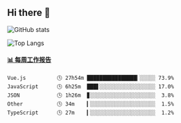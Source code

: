 ## Hi there 👋

![GitHub stats](https://github-readme-stats.orilight.top/api?username=orilights)

![Top Langs](https://github-readme-stats.orilight.top/api/top-langs/?username=orilights&layout=compact)

<!-- waka-box start -->
#### <a href="https://gist.github.com/92c8d5b388768c10efcba86e82b7c4fb" target="_blank">📊 每周工作报告</a>
```text
Vue.js          🕓 27h54m ████████████████▎░░░░░ 73.9%
JavaScript      🕓 6h25m  ███▋░░░░░░░░░░░░░░░░░░ 17.0%
JSON            🕓 1h26m  ▊░░░░░░░░░░░░░░░░░░░░░  3.8%
Other           🕓 34m    ▎░░░░░░░░░░░░░░░░░░░░░  1.5%
TypeScript      🕓 27m    ▎░░░░░░░░░░░░░░░░░░░░░  1.2%
```
<!-- Powered by https://github.com/journey-ad/waka-box-go . -->
<!-- waka-box end -->
